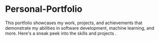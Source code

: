# Personal-Portfolio
This portfolio showcases my work, projects, and achievements that demonstrate my abilities in software development, machine learning, and more. Here's a sneak peek into the skills and projects .
